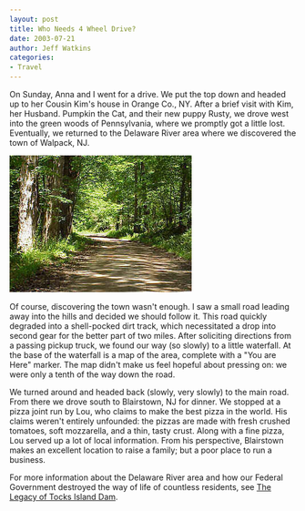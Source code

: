 ```yaml
---
layout: post
title: Who Needs 4 Wheel Drive?
date: 2003-07-21
author: Jeff Watkins
categories:
- Travel
---
```


<p>On Sunday, Anna and I went for a drive. We put the top down and
headed up to her Cousin Kim's house in Orange Co., NY. After a brief
visit with Kim, her Husband. Pumpkin the Cat, and their new puppy
Rusty, we drove west into the green woods of Pennsylvania, where we
promptly got a little lost. Eventually, we returned to the Delaware
River area where we discovered the town of Walpack, NJ.</p>
<div class="figure">
<img class="photo" src="/photos/walpacknj.jpg" alt="Walpack, NJ" width="320" height="240"/>
</div>
<p>Of course, discovering the town wasn't enough. I saw a small road
leading away into the hills and decided we should follow it. This road
quickly degraded into a shell-pocked dirt track, which necessitated a
drop into second gear for the better part of two miles. After
soliciting directions from a passing pickup truck, we found our way (so
slowly) to a little waterfall. At the base of the waterfall is a map of
the area, complete with a "You are Here" marker. The map didn't make us
feel hopeful about pressing on: we were only a tenth of the way down
the road.</p>
<p>We turned around and headed back (slowly, very slowly) to the main
road. From there we drove south to Blairstown, NJ for dinner. We
stopped at a pizza joint run by Lou, who claims to make the best pizza
in the world. His claims weren't entirely unfounded: the pizzas are
made with fresh crushed tomatoes, soft mozzarella, and a thin, tasty
crust. Along with a fine pizza, Lou served up a lot of local
information. From his perspective, Blairstown makes an excellent
location to raise a family; but a poor place to run a business.</p>
<p>For more information about the Delaware River area and how our
Federal Government destroyed the way of life of countless residents,
see <a href="http://www.poconorecord.com/report/tocks/1.htm">The Legacy
of Tocks Island Dam</a>.</p>
